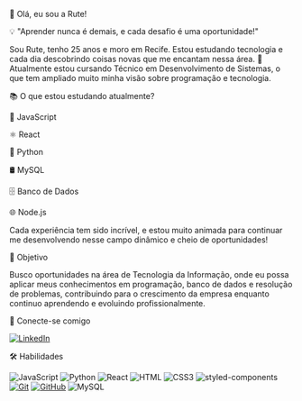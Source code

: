 👋 Olá, eu sou a Rute!

💡 "Aprender nunca é demais, e cada desafio é uma oportunidade!"

Sou Rute, tenho 25 anos e moro em Recife. Estou estudando tecnologia e cada dia descobrindo coisas novas que me encantam nessa área. 💙
Atualmente estou cursando Técnico em Desenvolvimento de Sistemas, o que tem ampliado muito minha visão sobre programação e tecnologia.

📚 O que estou estudando atualmente?

🚀 JavaScript

⚛️ React

🐍 Python

🛢️ MySQL

🗄️ Banco de Dados

🌐 Node.js

Cada experiência tem sido incrível, e estou muito animada para continuar me desenvolvendo nesse campo dinâmico e cheio de oportunidades!

🎯 Objetivo

Busco oportunidades na área de Tecnologia da Informação, onde eu possa aplicar meus conhecimentos em programação, banco de dados e resolução de problemas, contribuindo para o crescimento da empresa enquanto continuo aprendendo e evoluindo profissionalmente.


🔗 Conecte-se comigo

[![LinkedIn](https://img.shields.io/badge/-LinkedIn-000?style=for-the-badge&logo=linkedin&logoColor=30A3DC)](https://www.linkedin.com/in/rute-cajueiro-4ab706203/)


🛠️ Habilidades

![JavaScript](https://img.shields.io/badge/JavaScript-000?style=for-the-badge&logo=javascript&logoColor=F0DB4F)
![Python](https://img.shields.io/badge/Python-000?style=for-the-badge&logo=python&logoColor=3776AB)
![React](https://img.shields.io/badge/React-000?style=for-the-badge&logo=react&logoColor=61DAFB)
![HTML](https://img.shields.io/badge/HTML-000?style=for-the-badge&logo=html5&logoColor=30A3DC)
![CSS3](https://img.shields.io/badge/CSS3-000?style=for-the-badge&logo=css3&logoColor=E94D5F)
![styled-components](https://img.shields.io/badge/styled--components-000?style=for-the-badge&logo=styled-components&logoColor=DB7093)
[![Git](https://img.shields.io/badge/Git-000?style=for-the-badge&logo=git&logoColor=E94D5F)](https://git-scm.com/doc)
[![GitHub](https://img.shields.io/badge/GitHub-000?style=for-the-badge&logo=github&logoColor=30A3DC)](https://docs.github.com/)
![MySQL](https://img.shields.io/badge/MySQL-000?style=for-the-badge&logo=mysql&logoColor=4479A1)



